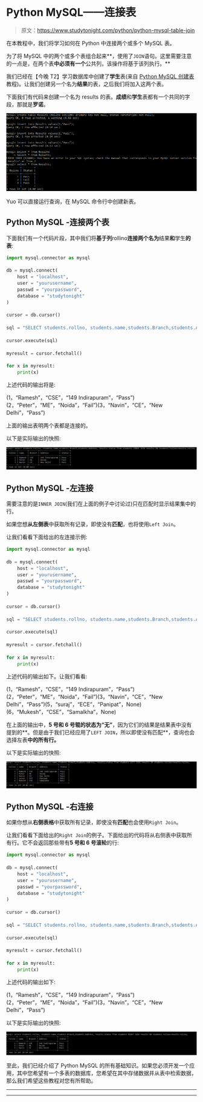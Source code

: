 # Python MySQL——连接表

> 原文：<https://www.studytonight.com/python/python-mysql-table-join>

在本教程中，我们将学习如何在 Python 中连接两个或多个 MySQL 表。

为了将 MySQL 中的两个或多个表组合起来**，使用了`JOIN`语句。这里需要注意的一点是，在两个表**中必须有一个**公共列，该操作将基于该列执行。**

我们已经在【今晚 T2】学习数据库中创建了**学生**表(来自 [Python MySQL 创建表](/python/python-mysql-create-table)教程)。让我们创建另一个名为**结果**的表，之后我们将加入这两个表。

下面我们有代码来创建一个名为 results 的表。**成绩**和**学生**表都有一个共同的字段，那就是**罗诺**。

![python mysql join example](img/e7a10f19f63690324dd245557598f681.png)

Yuo 可以直接运行查询，在 MySQL 命令行中创建新表。

## Python MySQL -连接两个表

下面我们有一个代码片段，其中我们将**基于列**rollino**连接两个名为**结果**和**学生**的表**:

```py
import mysql.connector as mysql

db = mysql.connect(
    host = "localhost",
    user = "yourusername",
    passwd = "yourpassword",
    database = "studytonight"
)

cursor = db.cursor()

sql = "SELECT students.rollno, students.name,students.Branch,students.Address, results.status from students INNER JOIN results ON students.rollno=results.rollno;"

cursor.execute(sql)

myresult = cursor.fetchall()

for x in myresult:
    print(x) 
```

上述代码的输出将是:

(1，“Ramesh”，“CSE”，“149 Indirapuram”，“Pass”)(2，“Peter”，“ME”，“Noida”，“Fail”)(3，“Navin”，“CE”，“New Delhi”，“Pass”)

上面的输出表明两个表都是连接的。

以下是实际输出的快照:

![python mysql join tables](img/e1c13d69601e28949b1ef58ae8f728ad.png)

## Python MySQL -左连接

需要注意的是`INNER JOIN`(我们在上面的例子中讨论过)只在匹配时显示结果集中的行。

如果您想**从左侧表**中获取所有记录，即使没有**匹配**，也将使用`Left Join`。

让我们看看下面给出的左连接示例:

```py
import mysql.connector as mysql

db = mysql.connect(
    host = "localhost",
    user = "yourusername",
    passwd = "yourpassword",
    database = "studytonight"
)

cursor = db.cursor()

sql = "SELECT students.rollno, students.name,students.Branch,students.Address, results.status from students LEFT JOIN results ON students.rollno=results.rollno;"

cursor.execute(sql)

myresult = cursor.fetchall()

for x in myresult:
    print(x) 
```

上述代码的输出如下。让我们看看:

(1，“Ramesh”，“CSE”，“149 Indirapuram”，“Pass”)(2，“Peter”，“ME”，“Noida”，“Fail”)(3，“Navin”，“CE”，“New Delhi”，“Pass”)(5，“suraj”，“ECE”，“Panipat”，None) (6，“Mukesh”，“CSE”，“Samalkha”，None)

在上面的输出中，**5 号和 6 号辊的状态为“无”**，因为它们的结果是结果表中没有提到的**。但是由于我们已经应用了`LEFT JOIN`，所以即使没有匹配**，查询也会选择左表**中的所有行。**

以下是实际输出的快照:

![python mysql join tables](img/a81aa34f0df17a0bcf70ca8bca22cf74.png)

## Python MySQL -右连接

如果你想从**右侧表格**中获取所有记录，即使没有**匹配**也会使用`Right Join`。

让我们看看下面给出的`Right Join`的例子。下面给出的代码将从右侧表中获取所有行。它不会返回那些带有**5 号和 6 号滚轮**的行:

```py
import mysql.connector as mysql

db = mysql.connect(
    host = "localhost",
    user = "yourusername",
    passwd = "yourpassword",
    database = "studytonight"
)

cursor = db.cursor()

sql = "SELECT students.rollno, students.name,students.Branch,students.Address, results.status from students RIGHT JOIN results ON students.rollno=results.rollno;"

cursor.execute(sql)

myresult = cursor.fetchall()

for x in myresult:
    print(x) 
```

上述代码的输出如下:

(1，“Ramesh”，“CSE”，“149 Indirapuram”，“Pass”)(2，“Peter”，“ME”，“Noida”，“Fail”)(3，“Navin”，“CE”，“New Delhi”，“Pass”)

以下是实际输出的快照:

![python mysql join tables](img/edc9d399defb74988f56c1780e20ce14.png)

至此，我们已经介绍了 Python MySQL 的所有基础知识。如果您必须开发一个应用，其中您希望有一个多表的数据库，您希望在其中存储数据并从表中检索数据，那么我们希望这些教程对您有所帮助。

* * *

* * *